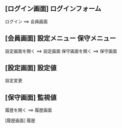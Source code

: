 [ログイン画面]
ログインフォーム
--
ログイン
==> 会員画面

[会員画面]
設定メニュー
保守メニュー
--
設定画面を開く
==> 設定画面
保守画面を開く
==> 保守画面

[設定画面]
設定値
--
設定変更

[保守画面]
監視値
--
履歴を開く
==> 履歴画面

[履歴画面]
履歴
